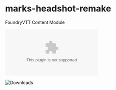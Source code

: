 # marks-headshot-remake
FoundryVTT Content Module

![the latest version zip](https://img.shields.io/github/downloads/MarkPearce/marks-headshot-remake/latest/marks-headshot-remake.zip)

![Downloads](https://img.shields.io/github/downloads/MarkPearce/marks-headshot-remake/total)
